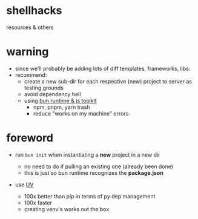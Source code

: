 # shellhacks
resources &amp; others

# warning 
- since we'll probably be adding lots of diff templates, frameworks, libs: 
- recommend:
  -  create a new sub-dir for each respective (new) project to server as testing grounds
  -  avoid dependency hell  
  -  using [bun runtime & js toolkit](https://bun.com)
     - npm, pnpm, yarn trash 
     - reduce "works on my machine" errors 

# foreword 
- run ```bun init``` when instantiating a __new__ project in a new dir 
    - no need to do if pulling an existing one (already been done) 
    - this is just so bun runtime recognizes the __package.json__  

- use [UV](https://github.com/astral-sh/uv) 
    - 100x better than pip in terms of py dep management 
    - 100x faster
    - creating venv's works out the box 
    

